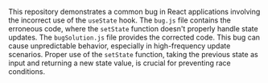 This repository demonstrates a common bug in React applications involving the incorrect use of the `useState` hook. The `bug.js` file contains the erroneous code, where the `setState` function doesn't properly handle state updates. The `bugSolution.js` file provides the corrected code.  This bug can cause unpredictable behavior, especially in high-frequency update scenarios.  Proper use of the `setState` function, taking the previous state as input and returning a new state value, is crucial for preventing race conditions.